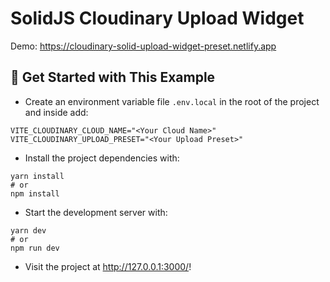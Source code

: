 # SolidJS Cloudinary Upload Widget

Demo: <https://cloudinary-solid-upload-widget-preset.netlify.app>

## 🚀 Get Started with This Example

* Create an environment variable file `.env.local` in the root of the project and inside add:
```
VITE_CLOUDINARY_CLOUD_NAME="<Your Cloud Name>"
VITE_CLOUDINARY_UPLOAD_PRESET="<Your Upload Preset>"
```

* Install the project dependencies with:

```
yarn install
# or
npm install
```

* Start the development server with:

```
yarn dev
# or
npm run dev
```

* Visit the project at <http://127.0.0.1:3000/>!
